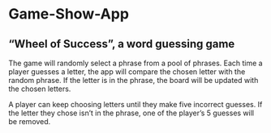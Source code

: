 # Game-Show-App

## “Wheel of Success”, a word guessing game
The game will randomly select a phrase from a pool of phrases.
Each time a player guesses a letter, the app will compare the chosen letter
with the random phrase. If the letter is in the phrase, the board will be updated
with the chosen letters.

A player can keep choosing letters until they make five incorrect guesses. 
If the letter they chose isn’t in the phrase, one of the player’s 5 guesses will be removed.